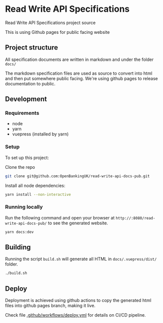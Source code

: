 # Read Write API Specifications

Read Write API Specifications project source 

This is using Github pages for public facing website

## Project structure

All specification documents are written in markdown and under the folder `docs/`

The markdown specification files are used as source to convert into html and then put somewhere public facing. 
We're using github pages to release documentation to public.

## Development

### Requirements

- node
- yarn 
- vuepress (installed by yarn)

### Setup

To set up this project:

Clone the repo

```sh
git clone git@github.com:OpenBankingUK/read-write-api-docs-pub.git
```

Install all node dependencies:

```sh
yarn install --non-interactive
```

### Running locally

Run the following command and open your browser at `http://:8080/read-write-api-docs-pub/` to see the generated website.

```sh
yarn docs:dev
```

## Building

Running the script `build.sh` will generate all HTML in `docs/.vuepress/dist/` folder. 

```sh
./build.sh
```


## Deploy

Deployment is achieved using github actions to copy the generated html files into github pages branch, making it live.

Check file [.github/workflows/deploy.yml](.github/workflows/deploy.yml) for details on CI/CD pipeline.
